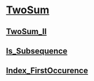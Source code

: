 
# [TwoSum](https://leetcode.com/problems/two-sum/description/)

## [TwoSum_II](https://leetcode.com/problems/two-sum-ii-input-array-is-sorted/description/)

## [Is_Subsequence](https://leetcode.com/problems/is-subsequence/)

## [Index_FirstOccurence](https://leetcode.com/problems/find-the-index-of-the-first-occurrence-in-a-string/)